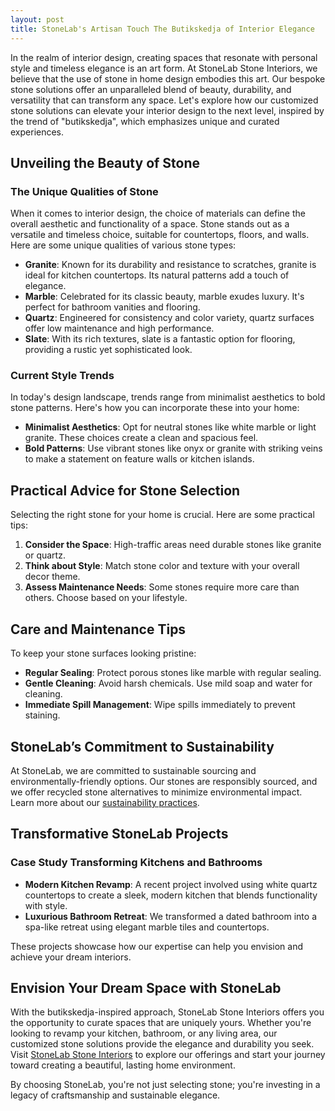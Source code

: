 ```yaml
---
layout: post
title: StoneLab's Artisan Touch The Butikskedja of Interior Elegance
---
```



In the realm of interior design, creating spaces that resonate with personal style and timeless elegance is an art form. At StoneLab Stone Interiors, we believe that the use of stone in home design embodies this art. Our bespoke stone solutions offer an unparalleled blend of beauty, durability, and versatility that can transform any space. Let's explore how our customized stone solutions can elevate your interior design to the next level, inspired by the trend of "butikskedja", which emphasizes unique and curated experiences.

## Unveiling the Beauty of Stone

### The Unique Qualities of Stone

When it comes to interior design, the choice of materials can define the overall aesthetic and functionality of a space. Stone stands out as a versatile and timeless choice, suitable for countertops, floors, and walls. Here are some unique qualities of various stone types:

- **Granite**: Known for its durability and resistance to scratches, granite is ideal for kitchen countertops. Its natural patterns add a touch of elegance.
- **Marble**: Celebrated for its classic beauty, marble exudes luxury. It's perfect for bathroom vanities and flooring.
- **Quartz**: Engineered for consistency and color variety, quartz surfaces offer low maintenance and high performance.
- **Slate**: With its rich textures, slate is a fantastic option for flooring, providing a rustic yet sophisticated look.

### Current Style Trends

In today's design landscape, trends range from minimalist aesthetics to bold stone patterns. Here's how you can incorporate these into your home:

- **Minimalist Aesthetics**: Opt for neutral stones like white marble or light granite. These choices create a clean and spacious feel.
- **Bold Patterns**: Use vibrant stones like onyx or granite with striking veins to make a statement on feature walls or kitchen islands.

## Practical Advice for Stone Selection

Selecting the right stone for your home is crucial. Here are some practical tips:

1. **Consider the Space**: High-traffic areas need durable stones like granite or quartz.
2. **Think about Style**: Match stone color and texture with your overall decor theme.
3. **Assess Maintenance Needs**: Some stones require more care than others. Choose based on your lifestyle.

## Care and Maintenance Tips

To keep your stone surfaces looking pristine:

- **Regular Sealing**: Protect porous stones like marble with regular sealing.
- **Gentle Cleaning**: Avoid harsh chemicals. Use mild soap and water for cleaning.
- **Immediate Spill Management**: Wipe spills immediately to prevent staining.

## StoneLab’s Commitment to Sustainability

At StoneLab, we are committed to sustainable sourcing and environmentally-friendly options. Our stones are responsibly sourced, and we offer recycled stone alternatives to minimize environmental impact. Learn more about our [sustainability practices](https://stonelab.se).

## Transformative StoneLab Projects

### Case Study Transforming Kitchens and Bathrooms

- **Modern Kitchen Revamp**: A recent project involved using white quartz countertops to create a sleek, modern kitchen that blends functionality with style.
- **Luxurious Bathroom Retreat**: We transformed a dated bathroom into a spa-like retreat using elegant marble tiles and countertops.

These projects showcase how our expertise can help you envision and achieve your dream interiors.

## Envision Your Dream Space with StoneLab

With the butikskedja-inspired approach, StoneLab Stone Interiors offers you the opportunity to curate spaces that are uniquely yours. Whether you're looking to revamp your kitchen, bathroom, or any living area, our customized stone solutions provide the elegance and durability you seek. Visit [StoneLab Stone Interiors](https://stonelab.se) to explore our offerings and start your journey toward creating a beautiful, lasting home environment.

By choosing StoneLab, you're not just selecting stone; you're investing in a legacy of craftsmanship and sustainable elegance.
